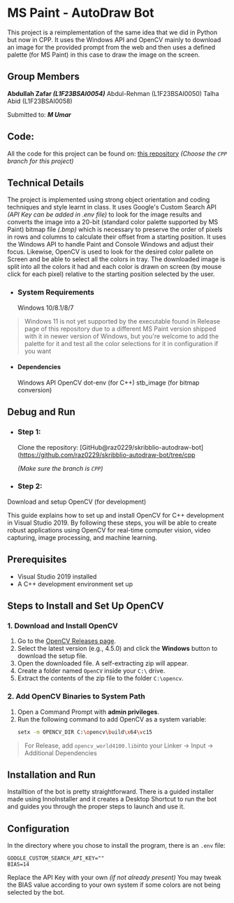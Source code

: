 # MS Paint - AutoDraw Bot
This project is a reimplementation of the same idea that we did in Python but now in CPP. It uses the Windows API and OpenCV mainly to download an image for the provided prompt from the web and then uses a defined palette (for MS Paint) in this case to draw the image on the screen.
## Group Members
**Abdullah Zafar _(L1F23BSAI0054)_**
Abdul-Rehman (L1F23BSAI0050)
Talha Abid (L1F23BSAI0058)

Submitted to: _**M Umar**_

## Code:
All the code for this project can be found on:
[this repository](https://github.com/raz0229/skribblio-autodraw-bot/blob/cpp/)
 _(Choose the `CPP` branch for this project)_

## Technical Details
The project is implemented using strong object orientation and coding techniques and style learnt in class. It uses Google's Custom Search API _(API Key can be added in .env file)_ to look for the image results and converts the image into a 20-bit (standard color palette supported by MS Paint) bitmap file _(.bmp)_ which is necessary to preserve the order of pixels in rows and columns to calculate their offset from a starting position. It uses the Windows API to handle Paint and Console Windows and adjust their focus. Likewise, OpenCV is used to look for the desired color pallete on Screen and be able to select all the colors in tray. The downloaded image is split into all the colors it had and each color is drawn on screen (by mouse click for each pixel) relative to the starting position selected by the user.

- ### System Requirements
	Windows 10/8.1/8/7 
	

> Windows 11 is not yet supported by the executable found in Release page of this repository due to a different MS Paint version shipped with it in newer version of Windows, but you're welcome to add the palette for it and test all the color selections for it in configuration if you want

- #### Dependencies
	Windows API
	OpenCV
	dot-env (for C++)
	stb_image (for bitmap conversion)

## Debug and Run
- ### Step 1:
	Clone the repository:
	[GitHub@raz0229/skribblio-autodraw-bot](https://github.com/raz0229/skribblio-autodraw-bot/tree/cpp
	
	_(Make sure the branch is `CPP`)_
- ### Step 2:
Download and setup OpenCV (for development)


This guide explains how to set up and install OpenCV for C++ development in Visual Studio 2019. By following these steps, you will be able to create robust applications using OpenCV for real-time computer vision, video capturing, image processing, and machine learning.

## Prerequisites
- Visual Studio 2019 installed
- A C++ development environment set up

## Steps to Install and Set Up OpenCV

### 1. Download and Install OpenCV
1. Go to the [OpenCV Releases page](https://opencv.org/releases/).
2. Select the latest version (e.g., 4.5.0) and click the **Windows** button to download the setup file.
3. Open the downloaded file. A self-extracting zip will appear.
4. Create a folder named `OpenCV` inside your `C:\` drive.
5. Extract the contents of the zip file to the folder `C:\opencv`.

### 2. Add OpenCV Binaries to System Path
1. Open a Command Prompt with **admin privileges**.
2. Run the following command to add OpenCV as a system variable:
   ```bash
   setx -m OPENCV_DIR C:\opencv\build\x64\vc15


> For Release, add `opencv_world4100.lib`into your Linker -> Input -> Additional Dependencies

## Installation and Run
Installtion of the bot is pretty straightforward. There is a guided installer made using InnoInstaller and it creates a Desktop Shortcut to run the bot and guides you through the proper steps to launch and use it.

## Configuration
In the directory where you chose to install the program, there is an `.env` file:

    GOOGLE_CUSTOM_SEARCH_API_KEY=""
    BIAS=14

Replace the API Key with your own _(if not already present)_
You may tweak the BIAS value according to your own system if some colors are not being selected by the bot.
